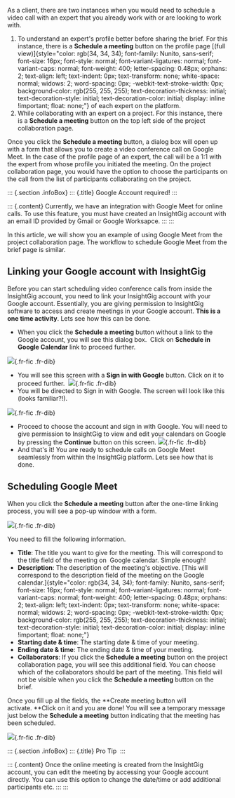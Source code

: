 As a client, there are two instances when you would need to schedule a
video call with an expert that you already work with or are looking to
work with. 

1.  To understand an expert\'s profile better before sharing the brief.
    For this instance, there is a **Schedule a meeting** button on the
    profile page [(full
    view)]{style="color: rgb(34, 34, 34); font-family: Nunito, sans-serif; font-size: 16px; font-style: normal; font-variant-ligatures: normal; font-variant-caps: normal; font-weight: 400; letter-spacing: 0.48px; orphans: 2; text-align: left; text-indent: 0px; text-transform: none; white-space: normal; widows: 2; word-spacing: 0px; -webkit-text-stroke-width: 0px; background-color: rgb(255, 255, 255); text-decoration-thickness: initial; text-decoration-style: initial; text-decoration-color: initial; display: inline !important; float: none;"}
    of each expert on the platform.    
2.  While collaborating with an expert on a project. For this instance,
    there is a **Schedule a meeting** button on the top left side of the
    project collaboration page.  

Once you click the **Schedule a meeting** button, a dialog box will open
up with a form that allows you to create a video conference call on
Google Meet. In the case of the profile page of an expert, the call will
be a 1:1 with the expert from whose profile you initiated the meeting.
On the project collaboration page, you would have the option to choose
the participants on the call from the list of participants collaborating
on the project.  

::: {.section .infoBox}
::: {.title}
Google Account required!
:::

::: {.content}
Currently, we have an integration with Google Meet for online calls. To
use this feature, you must have created an InsightGig account with an
email ID provided by Gmail or Google Worksapce.
:::
:::

In this article, we will show you an example of using Google Meet from
the project collaboration page. The workflow to schedule Google Meet
from the brief page is similar.   

Linking your Google account with InsightGig   
----------------------------------------------

Before you can start scheduling video conference calls from inside the
InsightGig account, you need to link your InsightGig account with your
Google account. Essentially, you are giving permission to InsightGig
software to access and create meetings in your Google account. **This is
a one time activity**. Lets see how this can be done. 

-   When you click the **Schedule a meeting** button without a link to
    the Google account, you will see this dialog box.  Click on
    **Schedule in Google Calendar** link to proceed further. 

![](https://cdn.document360.io/55483967-4645-4b8f-8021-38fbe732305d/Images/Documentation/image-1674401703506.png){.fr-fic
.fr-dib}

-   You will see this screen with a **Sign in with Google** button.
    Click on it to proceed further.
     ![](https://cdn.document360.io/55483967-4645-4b8f-8021-38fbe732305d/Images/Documentation/image-1674401909530.png){.fr-fic
    .fr-dib}
-   You will be directed to Sign in with Google. The screen will look
    like this (looks familiar?!). 

![](https://cdn.document360.io/55483967-4645-4b8f-8021-38fbe732305d/Images/Documentation/image-1674402073173.png){.fr-fic
.fr-dib}

-   Proceed to choose the account and sign in with Google. You will need
    to give permission to InsightGig to view and edit your calendars on
    Google by pressing the **Continue** button on this
    screen. ![](https://cdn.document360.io/55483967-4645-4b8f-8021-38fbe732305d/Images/Documentation/image-1674402286753.png){.fr-fic
    .fr-dib}
-   And that\'s it! You are ready to schedule calls on Google Meet
    seamlessly from within the InsightGig platform. Lets see how that is
    done.    

Scheduling Google Meet
----------------------

When you click the **Schedule a meeting** button after the one-time
linking process, you will see a pop-up window with a form. 

![](https://cdn.document360.io/55483967-4645-4b8f-8021-38fbe732305d/Images/Documentation/image-1674402688503.png){.fr-fic
.fr-dib}

You need to fill the following information. 

-   **Title**: The title you want to give for the meeting. This will
    correspond to the title field of the meeting on  Google calendar.
    Simple enough!  
-   **Description**: The description of the meeting\'s objective. [This
    will correspond to the description field of the meeting on the
    Google
    calendar.]{style="color: rgb(34, 34, 34); font-family: Nunito, sans-serif; font-size: 16px; font-style: normal; font-variant-ligatures: normal; font-variant-caps: normal; font-weight: 400; letter-spacing: 0.48px; orphans: 2; text-align: left; text-indent: 0px; text-transform: none; white-space: normal; widows: 2; word-spacing: 0px; -webkit-text-stroke-width: 0px; background-color: rgb(255, 255, 255); text-decoration-thickness: initial; text-decoration-style: initial; text-decoration-color: initial; display: inline !important; float: none;"} 
-   **Starting date & time**: The starting date & time of your meeting. 
-   **Ending date & time**: The ending date & time of your meeting. 
-   **Collaborators**: If you click the **Schedule a meeting** button on
    the project collaboration page, you will see this additional field.
    You can choose which of the collaborators should be part of the
    meeting. This field will not be visible when you click the
    **Schedule a meeting** button on the brief.   

Once you fill up al the fields, the **Create meeting button will
activate. **Click on it and you are done! You will see a temporary
message just below the **Schedule a meeting** button indicating that the
meeting has been scheduled. 

![](https://cdn.document360.io/55483967-4645-4b8f-8021-38fbe732305d/Images/Documentation/image-1674403376890.png){.fr-fic
.fr-dib}

::: {.section .infoBox}
::: {.title}
Pro Tip 
:::

::: {.content}
Once the online meeting is created from the InsightGig account, you can
edit the meeting by accessing your Google account directly. You can use
this option to change the date/time or add additional participants etc.
:::
:::
